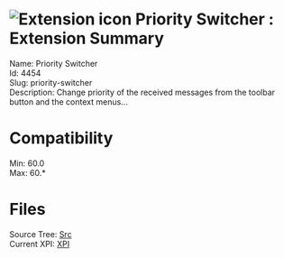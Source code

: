# ![Extension icon](https://addons.thunderbird.net/user-media/addon_icons/4/4454-64.png?modified=1566853860) Priority Switcher : Extension Summary

Name: Priority Switcher  
Id: 4454  
Slug: priority-switcher  
Description: Change priority of the received messages from the toolbar button and the context menus...
  

# Compatibility
Min: 60.0  
Max: 60.*  

# Files

Source Tree: [Src](C:/Dev/Thunderbird/ThunderKdB/xall/x60/4454-priority-switcher/src)  
Current XPI: [XPI](C:/Dev/Thunderbird/ThunderKdB/xall/x60/4454-priority-switcher/xpi)  



